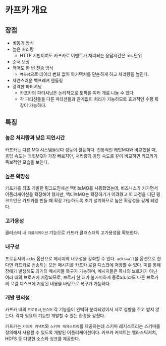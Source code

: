 # 카프카 개요

## 장점
- 비동기 방식
- 높은 처리량
  - HTTP 기반이여도 카프카로 이벤트가 처리되는 응답시간은 ms 단위
- 순서 보장
- 적어도 한 번 전송 방식
  - `멱등성`으로 데이터 변화 없이 아키텍처를 단순하게 하고 처리량을 높인다.
- 자연스러운 백프레셔 핸들링
- 강력한 파티셔닝
  - 카프카의 파티셔닝은 논리적으로 토픽을 여러 개로 나눌 수 있다.
  - 각 파티션들을 다른 파티션들과 관계없이 처리가 가능하므로 효과적인 수평 확장이 가능하다.
## 특징
### 높은 처리량과 낮은 지연시간
카프카는 다른 MQ 시스템들보다 성능이 월등하다.
전통적인 래빗MQ와 비교했을 때, 응답 속도는 래빗MQ가 가장 빠르지만, 처리량과 응답 속도를 같이 비교하면 카프카가 독보적인 모습을 보인다.

### 높은 확장성
카프카를 최초 개발한 링크드인에선 액티브MQ를 사용했었는데, 비즈니스가 커가면서 어플리케이션을 확장해야 했지만, 액티브MQ는 확장하기가 어려웠고 
이 과정을 디딘 링크드인은 카프카를 만들 때 확장 가능하도록 초기 설계하므로 높은 확장성을 갖게 되었다.

### 고가용성
클러스터 내 `리플리케이션` 기능으로 카프카 클러스터의 고가용성을 확보한다.

### 내구성
프로듀서의 `acks` 옵션으로 메시지의 내구성을 강화할 수 있다.
`acks=all`을 옵션으로 한다면 카프카로 전송되는 모든 메시지를 카프카 로컬 디스크에 저장할 수 있다.
이를 통해 장애가 발생해도 과거의 메시지들 복구가 가능하며, 메시지들은 하나의 브로커가 아닌 여러 대의 브로커에 저장되므로, 
브로커 한 대가 불가피하게 종료되더라도 다른 브로커의 로컬 디스크에 저장된 내용을 바탕으로 복구가 가능하다.

### 개발 편의성
카프카 내의 `프로듀서`,`컨슈머` 각 기능들이 완벽히 분리되있어서 서로 영향을 주고 받지 않는다.
각자 필요의 기능만 개발할 수 있는 환경을 갖췄다.

카프카는 `카프카 커넥트`와 `스키마 레지스트리`를 제공하는데 스키마 레지스트리는 스키마를 정의해서 사용할 수 있도록 개발된 어플리케이션이다.
카프카 커넥트는 엘라스틱서치, HDFS 등 다양한 소스와 싱크를 제공한다.

